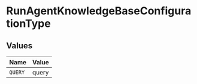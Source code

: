 # RunAgentKnowledgeBaseConfigurationType


## Values

| Name    | Value   |
| ------- | ------- |
| `QUERY` | query   |